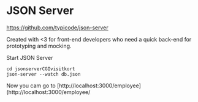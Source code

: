 # JSON Server 
https://github.com/typicode/json-server

Created with <3 for front-end developers who need a quick back-end for prototyping and mocking.

Start JSON Server
```
cd jsonserverCGIvisitkort
json-server --watch db.json
```

Now you cam go to [http://localhost:3000/employee](http://localhost:3000/employee/
